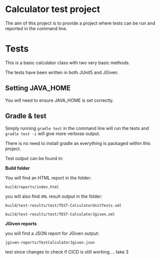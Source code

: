 # Calculator test project

The aim of this project is to provide a project where tests can be run and reported in the command line.

# Tests

This is a basic calculator class with two very basic methods.

The tests have been written in both JUnit5 and JGiven.

## Setting JAVA_HOME

You will need to ensure JAVA_HOME is set correctly.

## Gradle & test

Simply running `gradle test` in the command line will run the tests and `gradle test -i` will give more verbose output.

There is no need to install gradle as everything is packaged within this project.

Test output can be found in:

**Build folder**

You will find an HTML report in the folder:

`build/reports/index.html`

you will also find `XML` result output in the folder:

`build/test-results/test/TEST-CalculatorUnitTests.xml`

`build/test-results/test/TEST-CalculatorJgiven.xml`

**JGiven reports**

you will find a JSON report for JGiven output:

`jgiven-reports/TestCalculatorJgiven.json`

test since changes to check if CICD is still working.... take 3